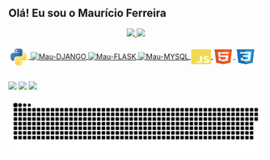 ## Olá! Eu sou o Maurício Ferreira

<div align="center">
  <a href="https://github.com/Mauricio1xtra">
  <img height="180em" src="https://github-readme-stats.vercel.app/api?username=Mauricio1xtra&show_icons=true&theme=dark&include_all_commits=true&count_private=true"/>
  <img height="180em" src="https://github-readme-stats.vercel.app/api/top-langs/?username=Mauricio1xtra&layout=compact&langs_count=7&theme=dark"/>
</div>
<div style="display: inline_block"><br>
  <img align="center" alt="Mau-Python" height="40" width="40" src="https://raw.githubusercontent.com/devicons/devicon/master/icons/python/python-original.svg">
  <img align="center" alt="Mau-DJANGO" height="60" width="50" src="https://cdn.jsdelivr.net/gh/devicons/devicon/icons/django/django-original.svg" />
  <img align="center" alt="Mau-FLASK" height="60" width="50" src="https://cdn.jsdelivr.net/gh/devicons/devicon/icons/flask/flask-original.svg" />
  <img align="center" alt="Mau-MYSQL" height="35" width="40" src="https://cdn.jsdelivr.net/gh/devicons/devicon/icons/mysql/mysql-original.svg" />
  <img align="center" alt="Mau-Js" height="30" width="40" src="https://raw.githubusercontent.com/devicons/devicon/master/icons/javascript/javascript-plain.svg">
  <img align="center" alt="Mau-HTML" height="30" width="40" src="https://raw.githubusercontent.com/devicons/devicon/master/icons/html5/html5-original.svg">
  <img align="center" alt="Mau-CSS" height="30" width="40" src="https://raw.githubusercontent.com/devicons/devicon/master/icons/css3/css3-original.svg">
  
  </div>
  
##
<div> 
  <a href="https://www.instagram.com/mauricio1xtrabbc/" target="_blank"><img src="https://img.shields.io/badge/-Instagram-%23E4405F?style=for-the-badge&logo=instagram&logoColor=white" target="_blank"></a>
  <a href = "mailto:bestsound2u@gmail.com"><img src="https://img.shields.io/badge/-Gmail-%23333?style=for-the-badge&logo=gmail&logoColor=white" target="_blank"></a>
  <a href="https://www.linkedin.com/in/mauricioferreirasilva/" target="_blank"><img src="https://img.shields.io/badge/-LinkedIn-%230077B5?style=for-the-badge&logo=linkedin&logoColor=white" target="_blank"></a> 
 
  ![Snake animation](https://github.com/Mauricio1xtra/Mauricio1xtra/blob/output/github-contribution-grid-snake.svg)
 
</div>
